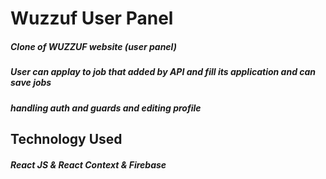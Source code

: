 # Wuzzuf User Panel
##### Clone of WUZZUF website (user panel)
##### User can applay to job that added by API and fill its application and can save jobs
##### handling auth and guards and editing profile
## Technology Used
##### React JS & React Context & Firebase
